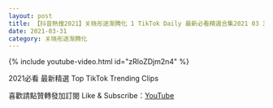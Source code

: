 ```yaml
---
layout: post
title: 【抖音熱搜2021】关晓彤逐渐腾化 1 TikTok Daily 最新必看精選合集2021 03 31
date: 2021-03-31
category: 关晓彤逐渐腾化
---
```


{% include youtube-video.html id="zRloZDjm2n4" %}

2021必看 最新精選 Top TikTok Trending Clips

喜歡請點贊轉發加訂閱 Like & Subscribe：[YouTube](https://www.youtube.com/channel/UCAoR7VcanIPd04uEq_GIylA/videos)

